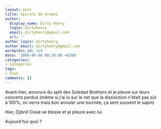 ```yaml
---
layout: post
title: Spirale de drames
author:
  display_name: Dirty Henry
  login: dirtyhenry
  email: dirtyhenry@gmail.com
  url: ''
author_login: dirtyhenry
author_email: dirtyhenry@gmail.com
wordpress_id: 319
date: '2006-06-08 08:18:00 +0200'
categories:
- Catégories
tags:
- Foot
comments: []
---
```

Avant-hier, annonce du split des Soledad Brothers et je pleure sur leurs concerts perdus (même si j'ai lu sur le net que la dissolution n'était pas sûr à 100%, on verra mais bon annuler une tournée, ça sent souvent le sapin)

Hier, Djibrill Cissé se blesse et je pleure avec lui.

Aujourd'hui quoi ?
